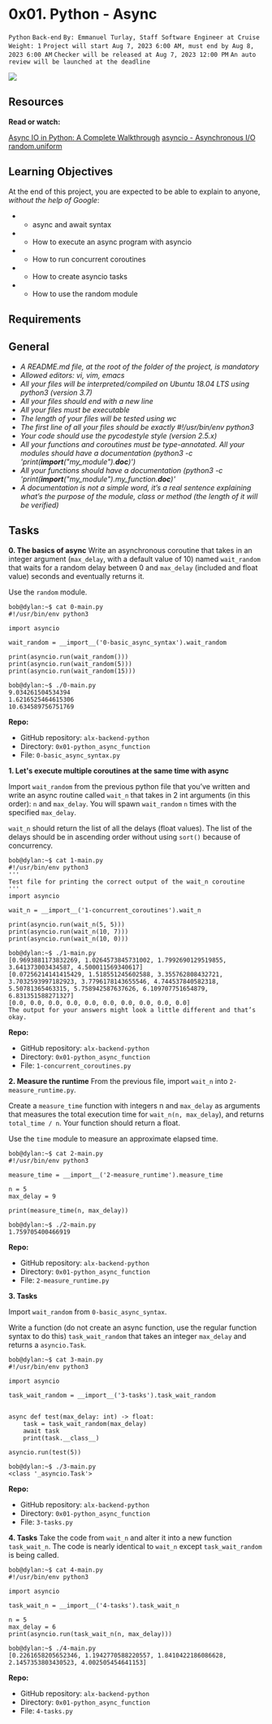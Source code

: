 # 0x01. Python - Async
`Python`
`Back-end`
 `By: Emmanuel Turlay, Staff Software Engineer at Cruise`
 `Weight: 1`
 `Project will start Aug 7, 2023 6:00 AM, must end by Aug 8, 2023 6:00 AM`
 `Checker will be released at Aug 7, 2023 12:00 PM`
 `An auto review will be launched at the deadline`

![](https://s3.amazonaws.com/alx-intranet.hbtn.io/uploads/medias/2019/12/4aeaa9c3cb1f316c05c4.png?X-Amz-Algorithm=AWS4-HMAC-SHA256&X-Amz-Credential=AKIARDDGGGOUSBVO6H7D%2F20230807%2Fus-east-1%2Fs3%2Faws4_request&X-Amz-Date=20230807T093328Z&X-Amz-Expires=86400&X-Amz-SignedHeaders=host&X-Amz-Signature=d4f7c96a6761101396b92b98ba812ac861eaabe81b3a3dfdfa2d864d6e27434f)


## Resources
**Read or watch:**

[Async IO in Python: A Complete Walkthrough](https://intranet.alxswe.com/rltoken/zYkXScziW1D5rNdNEvObjQ)
[asyncio - Asynchronous I/O](https://intranet.alxswe.com/rltoken/aZUO4GiWHbPIrVBIwptFAw)
[random.uniform](https://intranet.alxswe.com/rltoken/72mVf1s8rx2ih_U2WjBmaA)

## Learning Objectives
At the end of this project, you are expected to be able to explain to anyone, *without the help of Google*:

* + async and await syntax
* + How to execute an async program with asyncio
* + How to run concurrent coroutines
* + How to create asyncio tasks
* + How to use the random module

## Requirements
## General
* *A README.md file, at the root of the folder of the project, is mandatory*
* *Allowed editors: vi, vim, emacs*
* *All your files will be interpreted/compiled on Ubuntu 18.04 LTS using python3 (version 3.7)*
* *All your files should end with a new line*
* *All your files must be executable*
* *The length of your files will be tested using wc*
* *The first line of all your files should be exactly #!/usr/bin/env python3*
* *Your code should use the pycodestyle style (version 2.5.x)*
* *All your functions and coroutines must be type-annotated.
All your modules should have a documentation (python3 -c 'print(__import__("my_module").__doc__)')*
* *All your functions should have a documentation (python3 -c 'print(__import__("my_module").my_function.__doc__)'*
* *A documentation is not a simple word, it’s a real sentence explaining what’s the purpose of the module, class or method (the length of it will be verified)*

## Tasks

**0. The basics of async**
Write an asynchronous coroutine that takes in an integer argument (`max_delay`, with a default value of 10) named `wait_random` that waits for a random delay between 0 and `max_delay` (included and float value) seconds and eventually returns it.

Use the `random` module.
```
bob@dylan:~$ cat 0-main.py
#!/usr/bin/env python3

import asyncio

wait_random = __import__('0-basic_async_syntax').wait_random

print(asyncio.run(wait_random()))
print(asyncio.run(wait_random(5)))
print(asyncio.run(wait_random(15)))

bob@dylan:~$ ./0-main.py
9.034261504534394
1.6216525464615306
10.634589756751769
```

**Repo:**

+ GitHub repository: `alx-backend-python`
+ Directory: `0x01-python_async_function`
+ File: `0-basic_async_syntax.py`


**1. Let's execute multiple coroutines at the same time with async**

Import `wait_random` from the previous python file that you’ve written and write an async routine called `wait_n` that takes in 2 int arguments (in this order): `n` and `max_delay`. You will spawn `wait_random` `n` times with the specified `max_delay`.

`wait_n` should return the list of all the delays (float values). The list of the delays should be in ascending order without using `sort()` because of concurrency.

```
bob@dylan:~$ cat 1-main.py
#!/usr/bin/env python3
'''
Test file for printing the correct output of the wait_n coroutine
'''
import asyncio

wait_n = __import__('1-concurrent_coroutines').wait_n

print(asyncio.run(wait_n(5, 5)))
print(asyncio.run(wait_n(10, 7)))
print(asyncio.run(wait_n(10, 0)))

bob@dylan:~$ ./1-main.py
[0.9693881173832269, 1.0264573845731002, 1.7992690129519855, 3.641373003434587, 4.500011569340617]
[0.07256214141415429, 1.518551245602588, 3.355762808432721, 3.7032593997182923, 3.7796178143655546, 4.744537840582318, 5.50781365463315, 5.758942587637626, 6.109707751654879, 6.831351588271327]
[0.0, 0.0, 0.0, 0.0, 0.0, 0.0, 0.0, 0.0, 0.0, 0.0]
The output for your answers might look a little different and that’s okay.
```

**Repo:**

+ GitHub repository: `alx-backend-python`
+ Directory: `0x01-python_async_function`
+ File: `1-concurrent_coroutines.py`
  
**2. Measure the runtime**
From the previous file, import `wait_n` into `2-measure_runtime.py`.

Create a `measure_time` function with integers n and `max_delay` as arguments that measures the total execution time for `wait_n(n, max_delay`), and returns `total_time / n`. Your function should return a float.

Use the `time` module to measure an approximate elapsed time.

```
bob@dylan:~$ cat 2-main.py
#!/usr/bin/env python3

measure_time = __import__('2-measure_runtime').measure_time

n = 5
max_delay = 9

print(measure_time(n, max_delay))

bob@dylan:~$ ./2-main.py
1.759705400466919
```

**Repo:**

+ GitHub repository: `alx-backend-python`
+ Directory: `0x01-python_async_function`
+ File: `2-measure_runtime.py`
  
**3. Tasks**

Import `wait_random` from `0-basic_async_syntax`.

Write a function (do not create an async function, use the regular function syntax to do this) `task_wait_random` that takes an integer `max_delay` and returns a `asyncio.Task`.
```
bob@dylan:~$ cat 3-main.py
#!/usr/bin/env python3

import asyncio

task_wait_random = __import__('3-tasks').task_wait_random


async def test(max_delay: int) -> float:
    task = task_wait_random(max_delay)
    await task
    print(task.__class__)

asyncio.run(test(5))

bob@dylan:~$ ./3-main.py
<class '_asyncio.Task'>
```

**Repo:**

+ GitHub repository: `alx-backend-python`
+ Directory: `0x01-python_async_function`
+ File: `3-tasks.py`
  
**4. Tasks**
Take the code from `wait_n` and alter it into a new function `task_wait_n`. The code is nearly identical to `wait_n` except `task_wait_random` is being called.

```
bob@dylan:~$ cat 4-main.py
#!/usr/bin/env python3

import asyncio

task_wait_n = __import__('4-tasks').task_wait_n

n = 5
max_delay = 6
print(asyncio.run(task_wait_n(n, max_delay)))

bob@dylan:~$ ./4-main.py
[0.2261658205652346, 1.1942770588220557, 1.8410422186086628, 2.1457353803430523, 4.002505454641153]
```

**Repo:**

+ GitHub repository: `alx-backend-python`
+ Directory: `0x01-python_async_function`
+ File: `4-tasks.py`